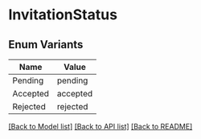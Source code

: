 # InvitationStatus

## Enum Variants

| Name | Value |
|---- | -----|
| Pending | pending |
| Accepted | accepted |
| Rejected | rejected |


[[Back to Model list]](../README.md#documentation-for-models) [[Back to API list]](../README.md#documentation-for-api-endpoints) [[Back to README]](../README.md)


